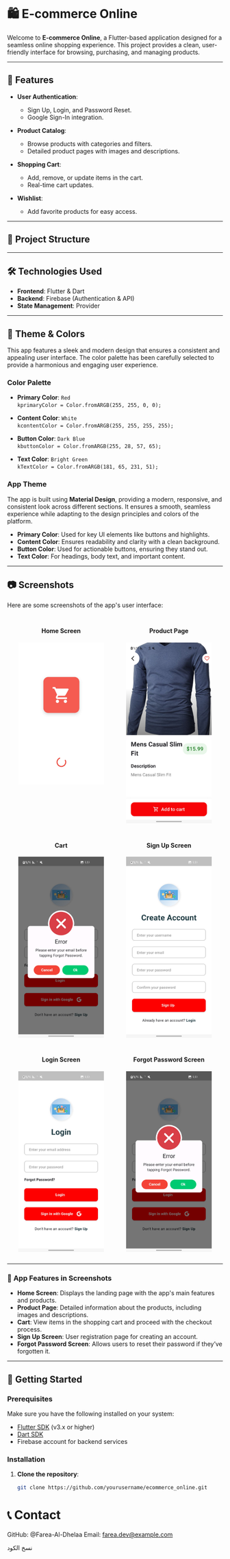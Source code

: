 # 🛍️ **E-commerce Online**

Welcome to **E-commerce Online**, a Flutter-based application designed for a seamless online shopping experience. This project provides a clean, user-friendly interface for browsing, purchasing, and managing products.

---

## 🎯 **Features**

- **User Authentication**:
  - Sign Up, Login, and Password Reset.
  - Google Sign-In integration.

- **Product Catalog**:
  - Browse products with categories and filters.
  - Detailed product pages with images and descriptions.

- **Shopping Cart**:
  - Add, remove, or update items in the cart.
  - Real-time cart updates.

- **Wishlist**:
  - Add favorite products for easy access.

---

## 📂 **Project Structure**


---

## 🛠️ **Technologies Used**

- **Frontend**: Flutter & Dart
- **Backend**: Firebase (Authentication & API)
- **State Management**: Provider

---

## 🎨 **Theme & Colors**

This app features a sleek and modern design that ensures a consistent and appealing user interface. The color palette has been carefully selected to provide a harmonious and engaging user experience.

### **Color Palette**

- **Primary Color**: `Red`  
  `kprimaryColor = Color.fromARGB(255, 255, 0, 0);`
  
- **Content Color**: `White`  
  `kcontentColor = Color.fromARGB(255, 255, 255, 255);`

- **Button Color**: `Dark Blue`  
  `kbuttonColor = Color.fromARGB(255, 28, 57, 65);`

- **Text Color**: `Bright Green`  
  `kTextColor = Color.fromARGB(181, 65, 231, 51);`

### **App Theme**

The app is built using **Material Design**, providing a modern, responsive, and consistent look across different sections. It ensures a smooth, seamless experience while adapting to the design principles and colors of the platform.

- **Primary Color**: Used for key UI elements like buttons and highlights.
- **Content Color**: Ensures readability and clarity with a clean background.
- **Button Color**: Used for actionable buttons, ensuring they stand out.
- **Text Color**: For headings, body text, and important content.

---

## 📷 **Screenshots**

Here are some screenshots of the app's user interface:

<div style="display: flex; justify-content: space-around; flex-wrap: wrap;">

  <div style="margin: 10px; text-align: center;">
    <h4>Home Screen</h4>
    <img src="https://github.com/Farea-Al-Dhelaa/e-commerce-online/blob/main/assets/screen%20shoot/splash.jpg" width="200" />
  </div>

  <div style="margin: 10px; text-align: center;">
    <h4>Product Page</h4>
    <img src="https://github.com/Farea-Al-Dhelaa/e-commerce-online/blob/main/assets/screen%20shoot/details.jpg" width="200" />
  </div>

  <div style="margin: 10px; text-align: center;">
    <h4>Cart</h4>
    <img src="https://github.com/Farea-Al-Dhelaa/e-commerce-online/blob/main/assets/screen%20shoot/forget%20password.jpg" width="200" />
  </div>

  <div style="margin: 10px; text-align: center;">
    <h4>Sign Up Screen</h4>
    <img src="https://github.com/Farea-Al-Dhelaa/e-commerce-online/blob/main/assets/screen%20shoot/signup.jpg" width="200" />
  </div>
  
  <div style="margin: 10px; text-align: center;">
    <h4>Login Screen</h4>
    <img src="https://github.com/Farea-Al-Dhelaa/e-commerce-online/blob/main/assets/screen%20shoot/login.jpg" width="200" />
  </div>

  <div style="margin: 10px; text-align: center;">
    <h4>Forgot Password Screen</h4>
    <img src="https://github.com/Farea-Al-Dhelaa/e-commerce-online/blob/main/assets/screen%20shoot/forget%20password.jpg" width="200" />
  </div>

</div>

---

### 📱 **App Features in Screenshots**

- **Home Screen**: Displays the landing page with the app's main features and products.
- **Product Page**: Detailed information about the products, including images and descriptions.
- **Cart**: View items in the shopping cart and proceed with the checkout process.
- **Sign Up Screen**: User registration page for creating an account.
- **Forgot Password Screen**: Allows users to reset their password if they’ve forgotten it.

---

## 🚀 **Getting Started**

### Prerequisites

Make sure you have the following installed on your system:

- [Flutter SDK](https://dart.dev/get-dart/archive) (v3.x or higher)
- [Dart SDK](https://dart.dev/get-dart/archive)
- Firebase account for backend services

### Installation

1. **Clone the repository**:
   ```bash
   git clone https://github.com/yourusername/ecommerce_online.git
# 📞 Contact
GitHub: @Farea-Al-Dhelaa
Email: farea.dev@example.com

نسخ الكود
